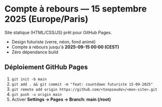 ﻿# Compte à rebours — 15 septembre 2025 (Europe/Paris)
Site statique (HTML/CSS/JS) prêt pour GitHub Pages.
- Design futuriste (verre, néon, fond animé)
- Compte à rebours jusqu'à **2025-09-15 00:00 (CEST)**
- Zéro dépendance build

## Déploiement GitHub Pages
1. `git init -b main`
2. `git add . && git commit -m "feat: countdown futuriste 15-09-2025"`
3. `git remote add origin https://github.com/<tonpseudo>/<mon-site>.git`
4. `git push -u origin main`
5. Activer **Settings → Pages → Branch: main (/root)**

